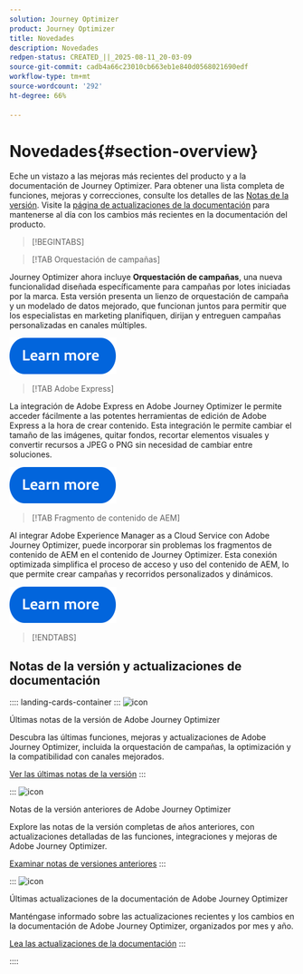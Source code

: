 ```yaml
---
solution: Journey Optimizer
product: Journey Optimizer
title: Novedades
description: Novedades
redpen-status: CREATED_||_2025-08-11_20-03-09
source-git-commit: cadb4a66c23010cb663eb1e840d0568021690edf
workflow-type: tm+mt
source-wordcount: '292'
ht-degree: 66%

---
```



# Novedades{#section-overview}

Eche un vistazo a las mejoras más recientes del producto y a la documentación de Journey Optimizer. Para obtener una lista completa de funciones, mejoras y correcciones, consulte los detalles de las [Notas de la versión](../using/rn/release-notes.md). Visite la [página de actualizaciones de la documentación](../using/rn/documentation-updates.md) para mantenerse al día con los cambios más recientes en la documentación del producto.

>[!BEGINTABS]

>[!TAB Orquestación de campañas]

Journey Optimizer ahora incluye **Orquestación de campañas**, una nueva funcionalidad diseñada específicamente para campañas por lotes iniciadas por la marca. Esta versión presenta un lienzo de orquestación de campaña y un modelado de datos mejorado, que funcionan juntos para permitir que los especialistas en marketing planifiquen, dirijan y entreguen campañas personalizadas en canales múltiples.

[![Más información](../using/assets/do-not-localize/learn-more-button.svg)](../using/orchestrated/gs-orchestrated-campaigns.md)

>[!TAB Adobe Express]

La integración de Adobe Express en Adobe Journey Optimizer le permite acceder fácilmente a las potentes herramientas de edición de Adobe Express a la hora de crear contenido. Esta integración le permite cambiar el tamaño de las imágenes, quitar fondos, recortar elementos visuales y convertir recursos a JPEG o PNG sin necesidad de cambiar entre soluciones.

[![Más información](../using/assets/do-not-localize/learn-more-button.svg)](../using/integrations/express.md)

<!--
>[!TAB AI Assistant]

Immerse yourself in a hands-on experience with our [AI Assistant](../help/using/content-management/gs-generative.md) live feature preview, designed to let you explore its features firsthand and fully understand its capabilities.

[![learn more](../using/assets/do-not-localize/try-it-button.svg)](https://experienceleague.adobe.com/es/apps/journey-optimizer/ai-assistant-content-accelerator){target="_blank"}-->

>[!TAB Fragmento de contenido de AEM]

Al integrar Adobe Experience Manager as a Cloud Service con Adobe Journey Optimizer, puede incorporar sin problemas los fragmentos de contenido de AEM en el contenido de Journey Optimizer. Esta conexión optimizada simplifica el proceso de acceso y uso del contenido de AEM, lo que permite crear campañas y recorridos personalizados y dinámicos.

[![Más información](../using/assets/do-not-localize/learn-more-button.svg)](../using/integrations/aem-fragments.md)


>[!ENDTABS]

## Notas de la versión y actualizaciones de documentación

:::: landing-cards-container
:::
![icon](https://cdn.experienceleague.adobe.com/icons/list-check.svg?lang=es)

Últimas notas de la versión de Adobe Journey Optimizer

Descubra las últimas funciones, mejoras y actualizaciones de Adobe Journey Optimizer, incluida la orquestación de campañas, la optimización y la compatibilidad con canales mejorados.

[Ver las últimas notas de la versión](../using/rn/release-notes.md)
:::

:::
![icon](https://cdn.experienceleague.adobe.com/icons/book.svg?lang=es)

Notas de la versión anteriores de Adobe Journey Optimizer

Explore las notas de la versión completas de años anteriores, con actualizaciones detalladas de las funciones, integraciones y mejoras de Adobe Journey Optimizer.

[Examinar notas de versiones anteriores](previous-rn-new-landing-page.md)
:::

:::
![icon](https://cdn.experienceleague.adobe.com/icons/book.svg?lang=es)

Últimas actualizaciones de la documentación de Adobe Journey Optimizer

Manténgase informado sobre las actualizaciones recientes y los cambios en la documentación de Adobe Journey Optimizer, organizados por mes y año.

[Lea las actualizaciones de la documentación](../using/rn/documentation-updates.md)
:::

::::
